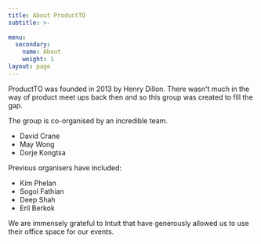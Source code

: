 ```yaml
---
title: About ProductTO
subtitle: >-
  
menu:
  secondary:
    name: About 
    weight: 1
layout: page
---
```


ProductTO was founded in 2013 by Henry Dillon. There wasn't much in the way of product meet ups back then and so this group was created to fill the gap.

The group is co-organised by an incredible team.

 - David Crane
 - May Wong
 - Dorje Kongtsa 

Previous organisers have included:

 - Kim Phelan
 - Sogol Fathian
 - Deep Shah
 - Eril Berkok
 
We are immensely grateful to Intuit that have generously allowed us to use their office space for our events.
